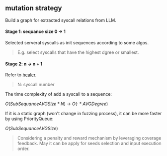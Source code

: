 ## mutation strategy

Build a graph for extracted syscall relations from LLM.

#### Stage 1: sequance size 0 -> 1

Selected serveral syscalls as init sequences according to some algos. 

> E.g. select syscalls that have the highest dgree or smallest.

#### Stage 2: n -> n + 1

Refer to [healer](https://github.com/AmoyCherry/fuzz-with-LLM/blob/main/notes/reading.md#relation-table-guided-generation-and-mutation).

> N: syscall number

The time complexity of add a syscall to a sequence: 

$O(SubSequanceAVGSize*N)$ -> $O(·*AVGDegree)$

If it is a static graph (won't change in fuzzing process), it can be more faster by using PriorityQueue:

$O(SubSequanceAVGSize)$

> Considering a penalty and reward mechanism by leveraging coverage feedback. May it can be apply for seeds selection and input execution order.

